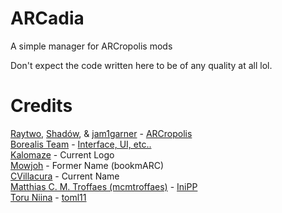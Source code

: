 # ARCadia
A simple manager for ARCropolis mods

Don't expect the code written here to be of any quality at all lol.

# Credits
[Raytwo](https://github.com/Raytwo), [Shadów](https://github.com/shadowninja108), & [jam1garner](https://github.com/jam1garner/) - [ARCropolis](https://github.com/Raytwo/ARCropolis/)
<br>
[Borealis Team](https://github.com/natinusala/borealis/graphs/contributors) - [Interface, UI, etc..](https://github.com/natinusala/borealis/)
<br>
[Kalomaze](https://gamebanana.com/members/1491583) - Current Logo
<br>
[Mowjoh](https://gamebanana.com/members/1513589) - Former Name (bookmARC)
<br>
[CVillacura](https://gamebanana.com/members/1513589) - Current Name
<br>
[Matthias C. M. Troffaes (mcmtroffaes)](https://github.com/mcmtroffaes/) - [IniPP](https://github.com/mcmtroffaes/inipp)<br>
[Toru Niina](https://github.com/ToruNiina/) - [toml11](https://github.com/ToruNiina/toml11)